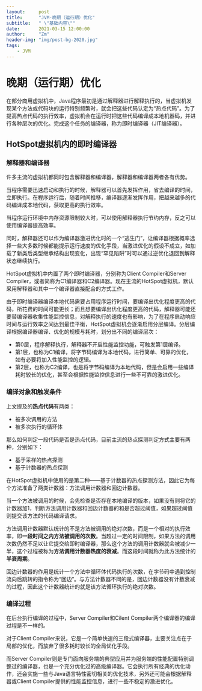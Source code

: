 ```yaml
---
layout:     post
title:      "JVM-晚期（运行期）优化"
subtitle:   " \"基础内容\""
date:       2021-03-15 12:00:00
author:     "Zm"
header-img: "img/post-bg-2020.jpg"
tags:
    - JVM
---
```


# 晚期（运行期）优化

在部分商用虚拟机中，Java程序最初是通过解释器进行解释执行的，当虚拟机发现某个方法或代码块的运行特别频繁时，就会把这些代码认定为“热点代码”。为了提高热点代码的执行效率，虚拟机会在运行时把这些代码编译成本地机器码，并进行各种层次的优化。完成这个任务的编译器，称为即时编译器（JIT编译器）。

## HotSpot虚拟机内的即时编译器

### 解释器和编译器

许多主流的虚拟机都同时包含解释器和编译器，解释器和编译器两者各有优势。

当程序需要迅速启动和执行的时候，解释器可以首先发挥作用，省去编译的时间，立即执行。在程序运行后，随着时间推移，编译器逐渐发挥作用，把越来越多的代码编译成本地代码，获取更高的执行效率。

当程序运行环境中内存资源限制较大时，可以使用解释器执行节约内存，反之可以使用编译器提高效率。

同时，解释器还可以作为编译器激进优化时的一个“逃生门”，让编译器根据概率选择一些大多数时候都能提示运行速度的优化手段，当激进优化的假设不成立，如加载了新类后类型继承结构出现变化，出现“罕见陷阱”时可以通过逆优化退回到解释状态继续执行。

HotSpot虚拟机中内置了两个即时编译器，分别称为Client Compiler和Server Compiler，或者简称为C1编译器和C2编译器。现在主流的HotSpot虚拟机，默认采用解释器和其中一个编译器直接配合的方式工作。

由于即时编译器编译本地代码需要占用程序运行时间，要编译出优化程度更高的代码，所花费的时间可能更长；而且想要编译出优化程度更高的代码，解释器可能还要替编译器收集性能监控信息，对解释执行的速度也有影响，为了在程序启动响应时间与运行效率之间达到最佳平衡，HotSpot虚拟机会逐渐启用分层编译。分层编译根据编译器编译、优化的规模与耗时，划分出不同的编译层次：

- 第0层，程序解释执行，解释器不开启性能监控功能，可触发第1层编译。
- 第1层，也称为C1编译，将字节码编译为本地代码，进行简单、可靠的优化，如有必要将加入性能监控的逻辑。
- 第2层，也称为C2编译，也是将字节码编译为本地代码，但是会启用一些编译耗时较长的优化，甚至会根据性能监控信息进行一些不可靠的激进优化。

### 编译对象和触发条件

上文提及的**热点代码**有两类：

- 被多次调用的方法
- 被多次执行的循环体

那么如何判定一段代码是否是热点代码，目前主流的热点探测判定方式主要有两种，分别如下：

- 基于采样的热点探测
- 基于计数器的热点探测

在HotSpot虚拟机中使用的是第二种——基于计数器的热点探测方法，因此它为每个方法准备了两类计数器：方法调用计数器和回边计数器。

当一个方法被调用的时候，会先检查是否存在本地编译的版本，如果没有则将它的计数器加1，判断方法调用计数器和回边计数器的和是否超过阈值，如果超过阈值则提交该方法的代码编译请求。

方法调用计数器默认统计的不是方法被调用的绝对次数，而是一个相对的执行效率，即**一段时间之内方法被调用的次数**。当超过一定的时间限制，如果方法的调用次数仍然不足以让它提交给即时编译器，那么这个方法的调用计数器就会被减少一半，这个过程被称为**方法调用计数器热度的衰减**。而这段时间就称为此方法统计的**半衰周期**。

回边计数器的作用是统计一个方法中循环体代码执行的次数，在字节码中遇到控制流向后跳转的指令称为“回边”。与方法计数器不同的是，回边计数器没有计数衰减的过程，因此这个计数器统计的就是该方法循环执行的绝对次数。

### 编译过程

在后台执行编译的过程中，Server Compiler和Cilent Compiler两个编译器的编译过程是不一样的。

对于Client Compiler来说，它是一个简单快速的三段式编译器，主要关注点在于局部的优化，而放弃了很多耗时较长的全局优化手段。

而Server Compiler则是专门面向服务端的典型应用并为服务端的性能配置特别调整过的编译器，也是一个充分优化过的高级编译器。它会执行所有经典的优化动作，还会实施一些与Java语言特性密切相关的优化技术，另外还可能会根据解释器或Client Compiler提供的性能监控信息，进行一些不稳定的激进优化。